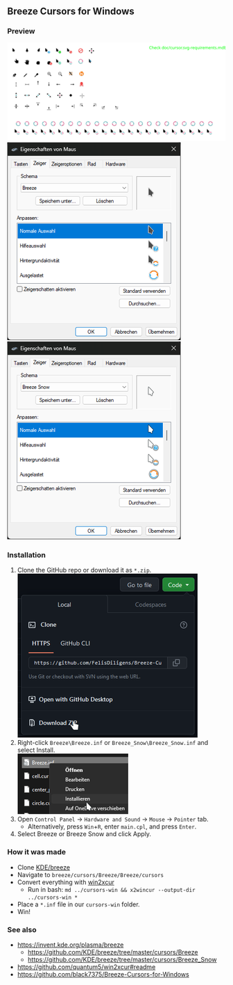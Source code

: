 ## Breeze Cursors for Windows

### Preview

![](https://raw.githubusercontent.com/KDE/breeze/master/cursors/Breeze/src/cursors.svg)
![](Assets/Breeze.png)
![](Assets/Breeze%20Snow.png)

### Installation

1. Clone the GitHub repo or download it as `*.zip`.  
    ![](Assets/Download%20ZIP.png)
2. Right-click `Breeze\Breeze.inf` or `Breeze_Snow\Breeze_Snow.inf` and select Install.  
    ![](Assets/Install%20inf.png)
3. Open `Control Panel` → `Hardware and Sound` → `Mouse` → `Pointer` tab.
    - Alternatively, press `Win`+`R`, enter `main.cpl`, and press `Enter`.
4. Select Breeze or Breeze Snow and click Apply.

### How it was made

- Clone [KDE/breeze](https://github.com/KDE/breeze)
- Navigate to `breeze/cursors/Breeze/Breeze/cursors`
- Convert everything with [win2xcur](https://pypi.org/project/win2xcur/)
  - Run in bash: `md ../cursors-win && x2wincur --output-dir ../cursors-win *`
- Place a `*.inf` file in our `cursors-win` folder.
- Win!

### See also
- https://invent.kde.org/plasma/breeze
  - https://github.com/KDE/breeze/tree/master/cursors/Breeze
  - https://github.com/KDE/breeze/tree/master/cursors/Breeze_Snow
- https://github.com/quantum5/win2xcur#readme
- https://github.com/black7375/Breeze-Cursors-for-Windows
